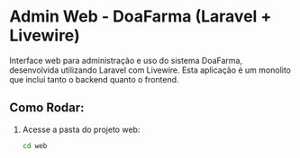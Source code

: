 # Admin Web - DoaFarma (Laravel + Livewire)

Interface web para administração e uso do sistema DoaFarma, desenvolvida utilizando Laravel com Livewire. Esta aplicação é um monolito que inclui tanto o backend quanto o frontend.

## **Como Rodar**:
1. Acesse a pasta do projeto web:
   ```bash
   cd web
